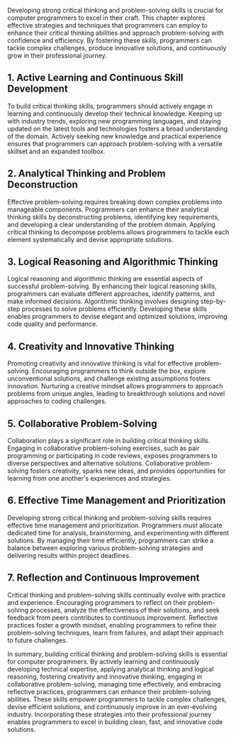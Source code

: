 
Developing strong critical thinking and problem-solving skills is crucial for computer programmers to excel in their craft. This chapter explores effective strategies and techniques that programmers can employ to enhance their critical thinking abilities and approach problem-solving with confidence and efficiency. By fostering these skills, programmers can tackle complex challenges, produce innovative solutions, and continuously grow in their professional journey.

1\. **Active Learning and Continuous Skill Development**
-------------------------------------------------------

To build critical thinking skills, programmers should actively engage in learning and continuously develop their technical knowledge. Keeping up with industry trends, exploring new programming languages, and staying updated on the latest tools and technologies fosters a broad understanding of the domain. Actively seeking new knowledge and practical experience ensures that programmers can approach problem-solving with a versatile skillset and an expanded toolbox.

2\. **Analytical Thinking and Problem Deconstruction**
-----------------------------------------------------

Effective problem-solving requires breaking down complex problems into manageable components. Programmers can enhance their analytical thinking skills by deconstructing problems, identifying key requirements, and developing a clear understanding of the problem domain. Applying critical thinking to decompose problems allows programmers to tackle each element systematically and devise appropriate solutions.

3\. **Logical Reasoning and Algorithmic Thinking**
-------------------------------------------------

Logical reasoning and algorithmic thinking are essential aspects of successful problem-solving. By enhancing their logical reasoning skills, programmers can evaluate different approaches, identify patterns, and make informed decisions. Algorithmic thinking involves designing step-by-step processes to solve problems efficiently. Developing these skills enables programmers to devise elegant and optimized solutions, improving code quality and performance.

4\. **Creativity and Innovative Thinking**
-----------------------------------------

Promoting creativity and innovative thinking is vital for effective problem-solving. Encouraging programmers to think outside the box, explore unconventional solutions, and challenge existing assumptions fosters innovation. Nurturing a creative mindset allows programmers to approach problems from unique angles, leading to breakthrough solutions and novel approaches to coding challenges.

5\. **Collaborative Problem-Solving**
------------------------------------

Collaboration plays a significant role in building critical thinking skills. Engaging in collaborative problem-solving exercises, such as pair programming or participating in code reviews, exposes programmers to diverse perspectives and alternative solutions. Collaborative problem-solving fosters creativity, sparks new ideas, and provides opportunities for learning from one another's experiences and strategies.

6\. **Effective Time Management and Prioritization**
---------------------------------------------------

Developing strong critical thinking and problem-solving skills requires effective time management and prioritization. Programmers must allocate dedicated time for analysis, brainstorming, and experimenting with different solutions. By managing their time efficiently, programmers can strike a balance between exploring various problem-solving strategies and delivering results within project deadlines.

7\. **Reflection and Continuous Improvement**
--------------------------------------------

Critical thinking and problem-solving skills continually evolve with practice and experience. Encouraging programmers to reflect on their problem-solving processes, analyze the effectiveness of their solutions, and seek feedback from peers contributes to continuous improvement. Reflective practices foster a growth mindset, enabling programmers to refine their problem-solving techniques, learn from failures, and adapt their approach to future challenges.

In summary, building critical thinking and problem-solving skills is essential for computer programmers. By actively learning and continuously developing technical expertise, applying analytical thinking and logical reasoning, fostering creativity and innovative thinking, engaging in collaborative problem-solving, managing time effectively, and embracing reflective practices, programmers can enhance their problem-solving abilities. These skills empower programmers to tackle complex challenges, devise efficient solutions, and continuously improve in an ever-evolving industry. Incorporating these strategies into their professional journey enables programmers to excel in building clean, fast, and innovative code solutions.

